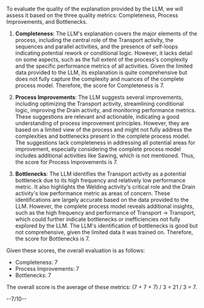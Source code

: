 To evaluate the quality of the explanation provided by the LLM, we will assess it based on the three quality metrics: Completeness, Process Improvements, and Bottlenecks.

1. **Completeness**: The LLM's explanation covers the major elements of the process, including the central role of the Transport activity, the sequences and parallel activities, and the presence of self-loops indicating potential rework or conditional logic. However, it lacks detail on some aspects, such as the full extent of the process's complexity and the specific performance metrics of all activities. Given the limited data provided to the LLM, its explanation is quite comprehensive but does not fully capture the complexity and nuances of the complete process model. Therefore, the score for Completeness is 7.

2. **Process Improvements**: The LLM suggests several improvements, including optimizing the Transport activity, streamlining conditional logic, improving the Drain activity, and monitoring performance metrics. These suggestions are relevant and actionable, indicating a good understanding of process improvement principles. However, they are based on a limited view of the process and might not fully address the complexities and bottlenecks present in the complete process model. The suggestions lack completeness in addressing all potential areas for improvement, especially considering the complete process model includes additional activities like Sawing, which is not mentioned. Thus, the score for Process Improvements is 7.

3. **Bottlenecks**: The LLM identifies the Transport activity as a potential bottleneck due to its high frequency and relatively low performance metric. It also highlights the Welding activity's critical role and the Drain activity's low performance metric as areas of concern. These identifications are largely accurate based on the data provided to the LLM. However, the complete process model reveals additional insights, such as the high frequency and performance of Transport -> Transport, which could further indicate bottlenecks or inefficiencies not fully explored by the LLM. The LLM's identification of bottlenecks is good but not comprehensive, given the limited data it was trained on. Therefore, the score for Bottlenecks is 7.

Given these scores, the overall evaluation is as follows:
- Completeness: 7
- Process Improvements: 7
- Bottlenecks: 7

The overall score is the average of these metrics: (7 + 7 + 7) / 3 = 21 / 3 = 7.

--7/10--